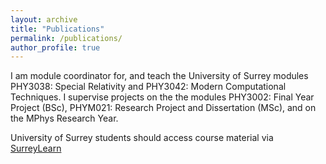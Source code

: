 ```yaml
---
layout: archive
title: "Publications"
permalink: /publications/
author_profile: true
---
```


I am module coordinator for, and teach the University of Surrey modules PHY3038: Special Relativity and PHY3042: Modern Computational Techniques.  I supervise projects on the the modules PHY3002: Final Year Project (BSc), PHYM021: Research Project and Dissertation (MSc), and on the MPhys Research Year.

University of Surrey students should access course material via [SurreyLearn](http://surreylearn.surrey.ac.uk)
